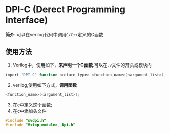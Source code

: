 # DPI-C (Derect Programming Interface)
**简介**: 可以在verilog代码中调用`C/C++`定义的C函数  

## 使用方法
1. Verilog中，使用如下，**来声明一个C函数**.可以在`.v`文件的开头或模块内  
```verilog
import "DPI-C" function <return_type> <function_name>(<argument_list>);
```
2. verilog,使用如下方式，**调用函数**  
```verilog
<function_name>(<argument_list>);
```

3. 在c中定义这个函数;  
4. 在c中添加头文件  
```c
#include "svdpi.h"
#include "V<top_module>__Dpi.h"
```

